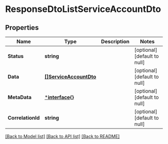 # ResponseDtoListServiceAccountDto

## Properties
Name | Type | Description | Notes
------------ | ------------- | ------------- | -------------
**Status** | **string** |  | [optional] [default to null]
**Data** | [**[]ServiceAccountDto**](ServiceAccountDTO.md) |  | [optional] [default to null]
**MetaData** | [***interface{}**](interface{}.md) |  | [optional] [default to null]
**CorrelationId** | **string** |  | [optional] [default to null]

[[Back to Model list]](../README.md#documentation-for-models) [[Back to API list]](../README.md#documentation-for-api-endpoints) [[Back to README]](../README.md)

